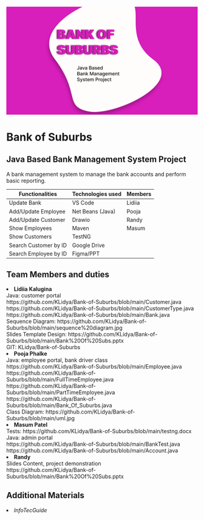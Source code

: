 ![Header](https://github.com/KLidya/Bank-of-Suburbs/blob/main/Slide%201.png)


# Bank of Suburbs

## Java Based Bank Management System Project
A bank management system to manage the bank accounts and perform basic reporting.

| Functionalities    | Technologies used | Members
| -------- | ------- | ------- |
| Update Bank  | VS Code    | Lidiia  |
| Add/Update Employee | Net Beans (Java)     | Pooja  |
| Add/Update Customer| Drawio    |  Randy  |
| Show Employees| Maven    | Masum  |
| Show Customers| TestNG    |
| Search Customer by ID| Google Drive    |
| Search Employee by ID| Figma/PPT    |

## Team Members and duties
<li><b>Lidiia Kalugina</b><br>
  Java: customer portal <br>
  https://github.com/KLidya/Bank-of-Suburbs/blob/main/Customer.java <br>
  https://github.com/KLidya/Bank-of-Suburbs/blob/main/CustomerType.java <br>
  https://github.com/KLidya/Bank-of-Suburbs/blob/main/Bank.java <br>
  Sequence Diagram: https://github.com/KLidya/Bank-of-Suburbs/blob/main/sequence%20diagram.jpg <br> 
  Slides Template Design: https://github.com/KLidya/Bank-of-Suburbs/blob/main/Bank%20Of%20Subs.pptx <br>
  GIT: KLidya/Bank-of-Suburbs </li>
<li><b>Pooja Phalke</b><br>
  Java: employee portal, bank driver class <br> 
  https://github.com/KLidya/Bank-of-Suburbs/blob/main/Employee.java <br>
  https://github.com/KLidya/Bank-of-Suburbs/blob/main/FullTimeEmployee.java <br>
  https://github.com/KLidya/Bank-of-Suburbs/blob/main/PartTimeEmployee.java <br>
  https://github.com/KLidya/Bank-of-Suburbs/blob/main/Bank_Of_Suburbs.java <br>
  Class Diagram: https://github.com/KLidya/Bank-of-Suburbs/blob/main/uml.jpg</li>
<li><b>Masum Patel</b> <br> 
  Tests: https://github.com/KLidya/Bank-of-Suburbs/blob/main/testng.docx <br> 
  Java: admin portal <br>
  https://github.com/KLidya/Bank-of-Suburbs/blob/main/BankTest.java <br> 
  https://github.com/KLidya/Bank-of-Suburbs/blob/main/Account.java </li>
<li><b>Randy</b> <br> Slides Content, project demonstration <br>
https://github.com/KLidya/Bank-of-Suburbs/blob/main/Bank%20Of%20Subs.pptx </li>

## Additional Materials
<li><i>InfoTecGuide</i></li>


